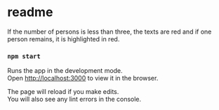 # readme
If the number of persons is less than three, the texts are red and if one person remains, it is highlighted in red. 
### `npm start`

Runs the app in the development mode.\
Open [http://localhost:3000](http://localhost:3000) to view it in the browser.

The page will reload if you make edits.\
You will also see any lint errors in the console.

